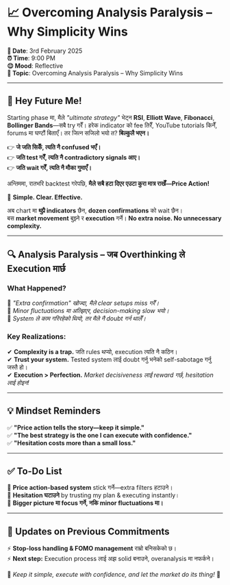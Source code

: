 # 📈 **Overcoming Analysis Paralysis – Why Simplicity Wins**  

**📅 Date**: 3rd February 2025  
**⏰ Time**: 9:00 PM  
**😌 Mood**: Reflective  
**📝 Topic**: Overcoming Analysis Paralysis – Why Simplicity Wins  

---

## 👋 **Hey Future Me!**  

Starting phase मा, मैले *"ultimate strategy"* भेट्न **RSI**, **Elliott Wave**, **Fibonacci**, **Bollinger Bands**—सबै try गरेँ। हरेक indicator को fee तिरेँ, YouTube tutorials किनेँ, forums मा घण्टौं बिताएँ। तर जित्न सजिलो भयो त? **बिल्कुलै भएन।**  

👉 **जे जति सिकेँ, त्यति नै confused भएँ।**  
👉 **जति test गरेँ, त्यति नै contradictory signals आए।**  
👉 **जति wait गरेँ, त्यति नै मौका गुमाएँ।**  

अन्तिममा, रातभरि backtest गरेपछि, **मैले सबै हटा दिएर एउटा कुरा मात्र राखेँ—Price Action!**  

🎯 **Simple. Clear. Effective.**  

अब chart मा **थुप्रै indicators** छैन, **dozen confirmations** को wait छैन।  
बस **market movement** बुझ्ने र **execution** गर्ने। **No extra noise. No unnecessary complexity.**  

---

## 🔍 **Analysis Paralysis – जब Overthinking ले Execution मार्छ**  

### **What Happened?**  
📌 *"Extra confirmation" खोज्दा, मैले clear setups miss गरेँ।*  
📌 *Minor fluctuations मा अल्झिएर, decision-making slow भयो।*  
📌 *System ले काम गरिरहेको थियो, तर मैले नै doubt गर्न थालेँ।*  

### **Key Realizations:**  
✔ **Complexity is a trap.** जति rules थप्यो, execution त्यति नै कठिन।  
✔ **Trust your system.** Tested system लाई doubt गर्नु भनेको self-sabotage गर्नु जस्तै हो।  
✔ **Execution > Perfection.** *Market decisiveness लाई reward गर्छ, hesitation लाई होइन!*  

---

## 💡 **Mindset Reminders**  
✅ **"Price action tells the story—keep it simple."**  
✅ **"The best strategy is the one I can execute with confidence."**  
✅ **"Hesitation costs more than a small loss."**  

---

## ✅ **To-Do List**  
🔹 **Price action-based system** stick गर्ने—extra filters हटाउने।  
🔹 **Hesitation घटाउने** by trusting my plan & executing instantly।  
🔹 **Bigger picture मा focus गर्ने, नकि minor fluctuations मा।**  

---

## 🔄 **Updates on Previous Commitments**  
⚡ **Stop-loss handling & FOMO management** राम्रो बनिसकेको छ।  
⚡ **Next step:** Execution process लाई अझ solid बनाउने, overanalysis मा नफर्कने।  

🎯 *Keep it simple, execute with confidence, and let the market do its thing!* 🚀